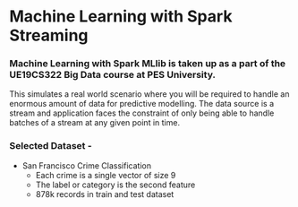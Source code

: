 # Machine Learning with Spark Streaming

### Machine Learning with Spark MLlib is taken up as a part of the UE19CS322 Big Data course at PES University. 
This simulates a real world scenario where you will be required to handle an enormous amount of data for predictive modelling. 
The data source is a stream and  application faces the constraint of only being able to handle batches of a stream at any given point in time.

### Selected Dataset -
- San Francisco Crime Classification
    - Each crime is a single vector of size 9
    - The label or category is the second feature
    - 878k records in train and test dataset
